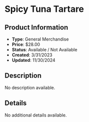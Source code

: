 # Spicy Tuna Tartare

## Product Information
- **Type**: General Merchandise
- **Price**: $28.00
- **Status**: Available / Not Available
- **Created**: 3/31/2023
- **Updated**: 11/30/2024

## Description
No description available.



## Details
No additional details available.
